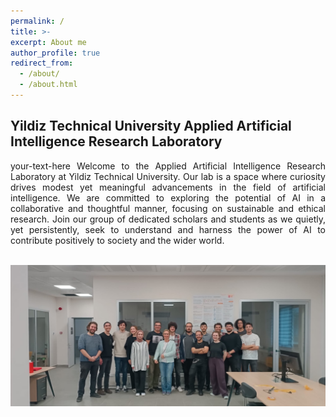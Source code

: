 ```yaml
---
permalink: /
title: >-
excerpt: About me
author_profile: true
redirect_from:
  - /about/
  - /about.html
---
```

## Yildiz Technical University Applied Artificial Intelligence Research Laboratory
<div style="text-align: justify"> your-text-here Welcome to the Applied Artificial Intelligence Research Laboratory at Yildiz Technical University. Our lab is a space where curiosity drives modest yet meaningful advancements in the field of artificial intelligence. We are committed to exploring the potential of AI in a collaborative and thoughtful manner, focusing on sustainable and ethical research. Join our group of dedicated scholars and students as we quietly, yet persistently, seek to understand and harness the power of AI to contribute positively to society and the wider world.

</div>
<br>
<p align="center"><img src="../images/group_photo.png" alt="drawing" width="800"></p>
